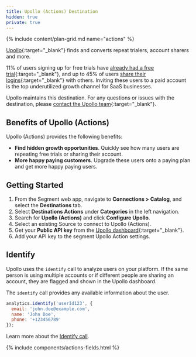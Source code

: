 ```yaml
---
title: Upollo (Actions) Destination
hidden: true
private: true
---
```


{% include content/plan-grid.md name="actions" %}


[Upollo](https://upollo.ai?utm_source=segmentio&utm_medium=docs&utm_campaign=partners){:target="_blank"} finds and converts repeat trialers, account sharers and more.

11% of users signing up for free trials have [already had a free trial](https://upollo.ai/blog/turn-repeated-trials-into-growth?utm_source=segmentio&utm_medium=docs&utm_campaign=partners){:target="_blank"}, and up to 45% of users [share their logins](https://upollo.ai/blog/grow-by-understanding-account-sharing?utm_source=segmentio&utm_medium=docs&utm_campaign=partners){:target="_blank"} with others.
Inviting these users to a paid account is the top underutilized growth channel for SaaS businesses.

Upollo maintains this destination. For any questions or issues with the destination, please [contact the Upollo team](https://upollo.ai/contact?utm_source=segmentio&utm_medium=docs&utm_campaign=partners){:target="_blank"}.

## Benefits of Upollo (Actions)

Upollo (Actions) provides the following benefits:

- **Find hidden growth opportunities**. Quickly see how many users are repeating free trials or sharing their account.
- **More happy paying customers**. Upgrade these users onto a paying plan and get more happy paying users.

## Getting Started


1. From the Segment web app, navigate to **Connections > Catalog**, and select the **Destinations** tab. 
2. Select **Destinations Actions** under **Categories** in the left navigation.
3. Search for **Upollo (Actions)** and click **Configure Upollo**.
4. Select an existing Source to connect to Upollo (Actions).
5. Get your **Public API key** from the [Upollo dashboard](https://upollo.ai/app/settings/access-and-keys?utm_source=segmentio&utm_medium=docs&utm_campaign=partners){:target="_blank"}.
6. Add your API key to the segment Upollo Action settings.

## Identify

Upollo uses the `identify` call to analyze users on your platform. If the same person is using multiple accounts or if different people are sharing an account, they are flagged and shown in the Upollo dashboard.


The `identify` call provides any available information about the user.
```js
analytics.identify('userId123', {
  email: 'john.doe@example.com',
  name: 'John Doe',
  phone: '+123456789'
});
```

Learn more about the [Identify call](/docs/connections/spec/identify/).

{% include components/actions-fields.html %}
